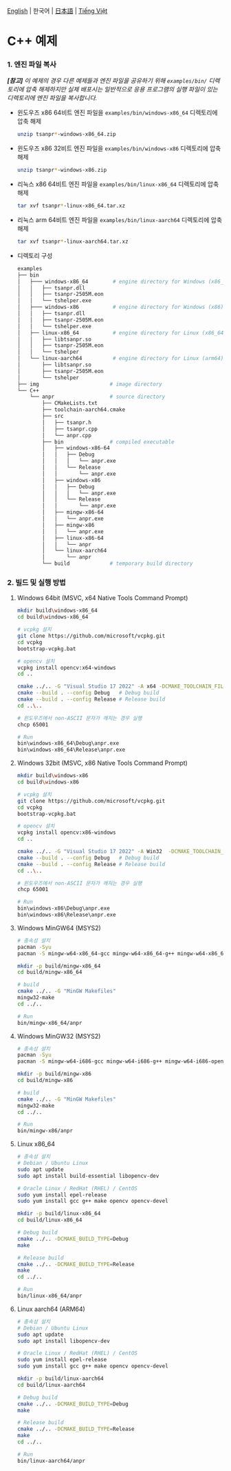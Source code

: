 [English](../README.md) | 한국어 | [日本語](README_ja-JP.md) | [Tiếng Việt](README_vi-VN.md)

# C++ 예제

### 1. 엔진 파일 복사

_**[참고]** 이 예제의 경우 다른 예제들과 엔진 파일을 공유하기 위해 `examples/bin/` 디렉토리에 압축 해제하지만 실제 배포시는 일반적으로 응용 프로그램의 실행 파일이 있는 디렉토리에 엔진 파일을 복사합니다._

- 윈도우즈 x86 64비트
  엔진 파일을 `examples/bin/windows-x86_64` 디렉토리에 압축 해제
  ```sh
  unzip tsanpr*-windows-x86_64.zip
  ```
- 윈도우즈 x86 32비트
  엔진 파일을 `examples/bin/windows-x86` 디렉토리에 압축 해제
  ```sh
  unzip tsanpr*-windows-x86.zip
  ```
- 리눅스 x86 64비트
  엔진 파일을 `examples/bin/linux-x86_64` 디렉토리에 압축 해제
  ```sh
  tar xvf tsanpr*-linux-x86_64.tar.xz
  ```
- 리눅스 arm 64비트
  엔진 파일을 `examples/bin/linux-aarch64` 디렉토리에 압축 해제
  ```sh
  tar xvf tsanpr*-linux-aarch64.tar.xz
  ```
- 디렉토리 구성
  ```sh
  examples
  ├── bin
  │   ├─── windows-x86_64        # engine directory for Windows (x86_64)
  │   │   ├── tsanpr.dll
  │   │   ├── tsanpr-2505M.eon
  │   │   └── tshelper.exe
  │   ├─── windows-x86           # engine directory for Windows (x86)
  │   │   ├── tsanpr.dll
  │   │   ├── tsanpr-2505M.eon
  │   │   └── tshelper.exe
  │   ├── linux-x86_64           # engine directory for Linux (x86_64)
  │   │   ├── libtsanpr.so
  │   │   ├── tsanpr-2505M.eon
  │   │   └── tshelper
  │   └── linux-aarch64          # engine directory for Linux (arm64)
  │       ├── libtsanpr.so
  │       ├── tsanpr-2505M.eon
  │       └── tshelper
  ├── img                       # image directory
  └── C++
      └── anpr                  # source directory
          ├── CMakeLists.txt
          ├── toolchain-aarch64.cmake
          ├── src
          │   ├── tsanpr.h
          │   ├── tsanpr.cpp
          │   └── anpr.cpp
          ├── bin               # compiled executable
          │   ├── windows-x86-64
          │   │   ├── Debug
          │   │   │   └── anpr.exe
          │   │   └── Release
          │   │       └── anpr.exe
          │   ├── windows-x86
          │   │   ├── Debug
          │   │   │   └── anpr.exe
          │   │   └── Release
          │   │       └── anpr.exe
          │   ├── mingw-x86-64
          │   │   └── anpr.exe
          │   ├── mingw-x86
          │   │   └── anpr.exe
          │   ├── linux-x86-64
          │   │   └── anpr
          │   └── linux-aarch64
          │       └── anpr
          └── build             # temporary build directory
  ```

### 2. 빌드 및 실행 방법

1. Windows 64bit (MSVC, x64 Native Tools Command Prompt)

   ```sh
   mkdir build\windows-x86_64
   cd build\windows-x86_64

   # vcpkg 설치
   git clone https://github.com/microsoft/vcpkg.git
   cd vcpkg
   bootstrap-vcpkg.bat

   # opencv 설치
   vcpkg install opencv:x64-windows
   cd ..

   cmake ../.. -G "Visual Studio 17 2022" -A x64 -DCMAKE_TOOLCHAIN_FILE=vcpkg/scripts/buildsystems/vcpkg.cmake
   cmake --build . --config Debug   # Debug build
   cmake --build . --config Release # Release build
   cd ..\..

   # 윈도우즈에서 non-ASCII 문자가 깨지는 경우 실행
   chcp 65001

   # Run
   bin\windows-x86_64\Debug\anpr.exe
   bin\windows-x86_64\Release\anpr.exe
   ```

2. Windows 32bit (MSVC, x86 Native Tools Command Prompt)

   ```sh
   mkdir build\windows-x86
   cd build\windows-x86

   # vcpkg 설치
   git clone https://github.com/microsoft/vcpkg.git
   cd vcpkg
   bootstrap-vcpkg.bat

   # opencv 설치
   vcpkg install opencv:x86-windows
   cd ..

   cmake ../.. -G "Visual Studio 17 2022" -A Win32  -DCMAKE_TOOLCHAIN_FILE=vcpkg/scripts/buildsystems/vcpkg.cmake
   cmake --build . --config Debug   # Debug build
   cmake --build . --config Release # Release build
   cd ..\..

   # 윈도우즈에서 non-ASCII 문자가 깨지는 경우 실행
   chcp 65001

   # Run
   bin\windows-x86\Debug\anpr.exe
   bin\windows-x86\Release\anpr.exe
   ```

3. Windows MinGW64 (MSYS2)

   ```sh
   # 종속성 설치
   pacman -Syu
   pacman -S mingw-w64-x86_64-gcc mingw-w64-x86_64-g++ mingw-w64-x86_64-opencv

   mkdir -p build/mingw-x86_64
   cd build/mingw-x86_64

   # build
   cmake ../.. -G "MinGW Makefiles"
   mingw32-make
   cd ../..

   # Run
   bin/mingw-x86_64/anpr
   ```

4. Windows MinGW32 (MSYS2)

   ```sh
   # 종속성 설치
   pacman -Syu
   pacman -S mingw-w64-i686-gcc mingw-w64-i686-g++ mingw-w64-i686-opencv

   mkdir -p build/mingw-x86
   cd build/mingw-x86

   # build
   cmake ../.. -G "MinGW Makefiles"
   mingw32-make
   cd ../..

   # Run
   bin/mingw-x86/anpr
   ```

5. Linux x86_64

   ```sh
   # 종속성 설치
   # Debian / Ubuntu Linux
   sudo apt update
   sudo apt install build-essential libopencv-dev

   # Oracle Linux / RedHat (RHEL) / CentOS
   sudo yum install epel-release
   sudo yum install gcc g++ make opencv opencv-devel

   mkdir -p build/linux-x86_64
   cd build/linux-x86_64

   # Debug build
   cmake ../.. -DCMAKE_BUILD_TYPE=Debug
   make

   # Release build
   cmake ../.. -DCMAKE_BUILD_TYPE=Release
   make
   cd ../..

   # Run
   bin/linux-x86_64/anpr
   ```

6. Linux aarch64 (ARM64)

   ```sh
   # 종속성 설치
   # Debian / Ubuntu Linux
   sudo apt update
   sudo apt install libopencv-dev

   # Oracle Linux / RedHat (RHEL) / CentOS
   sudo yum install epel-release
   sudo yum install gcc g++ make opencv opencv-devel

   mkdir -p build/linux-aarch64
   cd build/linux-aarch64

   # Debug build
   cmake ../.. -DCMAKE_BUILD_TYPE=Debug
   make

   # Release build
   cmake ../.. -DCMAKE_BUILD_TYPE=Release
   make
   cd ../..

   # Run
   bin/linux-aarch64/anpr
   ```
